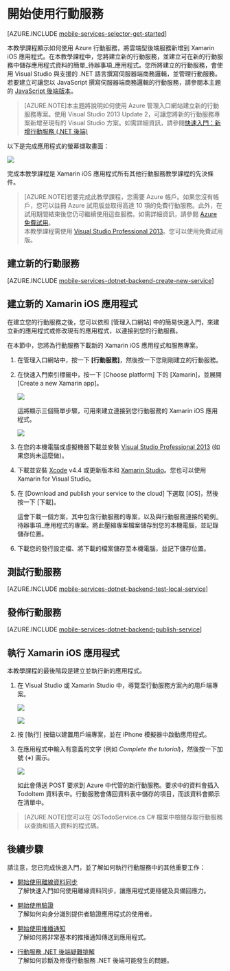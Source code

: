 <properties
	pageTitle="在 Xamarin iOS 應用程式中開始使用行動服務 - Azure 行動服務"
	description="遵循此教學課程，可開始使用 Azure 行動服務進行 Xamarin iOS 開發"
	services="mobile-services"
	documentationCenter="xamarin"
	authors="lindydonna"
	manager="dwrede"
	editor="mollybos"/>

<tags
	ms.service="mobile-services"
	ms.workload="mobile"
	ms.tgt_pltfrm="mobile-xamarin-ios"
	ms.devlang="dotnet"
	ms.topic="article" 
	ms.date="04/24/2015"
	ms.author="donnam"/>

# <a name="getting-started"> </a>開始使用行動服務

[AZURE.INCLUDE [mobile-services-selector-get-started](../../includes/mobile-services-selector-get-started.md)]

本教學課程顯示如何使用 Azure 行動服務，將雲端型後端服務新增到 Xamarin iOS 應用程式。在本教學課程中，您將建立新的行動服務，並建立可在新的行動服務中儲存應用程式資料的簡單_待辦事項_應用程式。您所將建立的行動服務，會使用 Visual Studio 與支援的 .NET 語言撰寫伺服器端商務邏輯，並管理行動服務。若要建立可讓您以 JavaScript 撰寫伺服器端商務邏輯的行動服務，請參閱本主題的 [JavaScript 後端版本]。

>[AZURE.NOTE]本主題將說明如何使用 Azure 管理入口網站建立新的行動服務專案。使用 Visual Studio 2013 Update 2，可讓您將新的行動服務專案新增至現有的 Visual Studio 方案。如需詳細資訊，請參閱[快速入門：新增行動服務 (.NET 後端)](http://msdn.microsoft.com/library/windows/apps/dn629482.aspx)

以下是完成應用程式的螢幕擷取畫面：

![][0]


完成本教學課程是 Xamarin iOS 應用程式所有其他行動服務教學課程的先決條件。

>[AZURE.NOTE]若要完成此教學課程，您需要 Azure 帳戶。如果您沒有帳戶，您可以註冊 Azure 試用版並取得高達 10 項的免費行動服務。此外，在試用期間結束後您仍可繼續使用這些服務。如需詳細資訊，請參閱 <a href="http://www.windowsazure.com/pricing/free-trial/?WT.mc_id=A0E0E5C02&amp;returnurl=http%3A%2F%2Fwww.windowsazure.com%2Fzh-tw%2Fdocumentation%2Farticles%2Fmobile-services-dotnet-backend-xamarin-ios-get-started" target="_blank">Azure 免費試用</a>。<br />本教學課程需使用 <a href="https://go.microsoft.com/fwLink/p/?LinkID=257546" target="_blank">Visual Studio Professional 2013</a>。您可以使用免費試用版。

## 建立新的行動服務

[AZURE.INCLUDE [mobile-services-dotnet-backend-create-new-service](../../includes/mobile-services-dotnet-backend-create-new-service.md)]

## 建立新的 Xamarin iOS 應用程式

在建立您的行動服務之後，您可以依照 [管理入口網站] 中的簡易快速入門，來建立新的應用程式或修改現有的應用程式，以連接到您的行動服務。

在本節中，您將為行動服務下載新的 Xamarin iOS 應用程式和服務專案。

1. 在管理入口網站中，按一下 **[行動服務]**，然後按一下您剛剛建立的行動服務。

2. 在快速入門索引標籤中，按一下 [Choose platform] 下的 [Xamarin]，並展開 [Create a new Xamarin app]。

   	![][6]

   	這將顯示三個簡單步驟，可用來建立連接到您行動服務的 Xamarin iOS 應用程式。

  	![][7]

3. 在您的本機電腦或虛擬機器下載並安裝 <a href="https://go.microsoft.com/fwLink/p/?LinkID=257546" target="_blank">Visual Studio Professional 2013</a> (如果您尚未這麼做)。

4. 下載並安裝 [Xcode] v4.4 或更新版本和 [Xamarin Studio]。您也可以使用 Xamarin for Visual Studio。

5. 在 [Download and publish your service to the cloud] 下選取 [iOS]，然後按一下 [下載]。

  	這會下載一個方案，其中包含行動服務的專案，以及與行動服務連接的範例_待辦事項_應用程式的專案。將此壓縮專案檔案儲存到您的本機電腦，並記錄儲存位置。

6. 下載您的發行設定檔、將下載的檔案儲存至本機電腦，並記下儲存位置。

## 測試行動服務

[AZURE.INCLUDE [mobile-services-dotnet-backend-test-local-service](../../includes/mobile-services-dotnet-backend-test-local-service.md)]

## 發佈行動服務

[AZURE.INCLUDE [mobile-services-dotnet-backend-publish-service](../../includes/mobile-services-dotnet-backend-publish-service.md)]

## 執行 Xamarin iOS 應用程式

本教學課程的最後階段是建立並執行新的應用程式。

1. 在 Visual Studio 或 Xamarin Studio 中，導覽至行動服務方案內的用戶端專案。

	![][8]

	![][9]

2. 按 [執行] 按鈕以建置用戶端專案，並在 iPhone 模擬器中啟動應用程式。

3. 在應用程式中輸入有意義的文字 (例如 _Complete the tutorial_)，然後按一下加號 (**+**) 圖示。

	![][10]

	如此會傳送 POST 要求到 Azure 中代管的新行動服務。要求中的資料會插入 TodoItem 資料表中。行動服務會傳回資料表中儲存的項目，而該資料會顯示在清單中。

>[AZURE.NOTE]您可以在 QSTodoService.cs C# 檔案中檢閱存取行動服務以查詢和插入資料的程式碼。


## 後續步驟
請注意，您已完成快速入門，並了解如何執行行動服務中的其他重要工作：

* [開始使用離線資料同步] <br/>了解快速入門如何使用離線資料同步，讓應用程式更穩健及具備回應力。

* [開始使用驗證] <br/>了解如何向身分識別提供者驗證應用程式的使用者。

* [開始使用推播通知] <br/>了解如何將非常基本的推播通知傳送到應用程式。

* [行動服務 .NET 後端疑難排解]<br/> 了解如何診斷及修復行動服務 .NET 後端可能發生的問題。

<!-- Anchors. -->
[Getting started with Mobile Services]: #getting-started
[Create a new mobile service]: #create-new-service
[Next Steps]: #next-steps



<!-- Images. -->
[0]: ./media/mobile-services-dotnet-backend-xamarin-ios-get-started/mobile-quickstart-completed-ios.png
[6]: ./media/mobile-services-dotnet-backend-xamarin-ios-get-started/mobile-portal-quickstart-xamarin-ios.png
[7]: ./media/mobile-services-dotnet-backend-xamarin-ios-get-started/mobile-quickstart-steps-xamarin-ios.png
[8]: ./media/mobile-services-dotnet-backend-xamarin-ios-get-started/mobile-xamarin-project-ios-vs.png
[9]: ./media/mobile-services-dotnet-backend-xamarin-ios-get-started/mobile-xamarin-project-ios-xs.png
[10]: ./media/mobile-services-dotnet-backend-xamarin-ios-get-started/mobile-quickstart-startup-ios.png

<!-- URLs. -->
[開始使用離線資料同步]: mobile-services-xamarin-ios-get-started-offline-data.md
[開始使用驗證]: mobile-services-dotnet-backend-xamarin-ios-get-started-users.md
[開始使用推播通知]: mobile-services-dotnet-backend-xamarin-ios-get-started-push.md
[Visual Studio Professional 2013]: https://go.microsoft.com/fwLink/p/?LinkID=257546
[Mobile Services SDK]: http://go.microsoft.com/fwlink/?LinkId=257545
[JavaScript and HTML]: mobile-services-win8-javascript/
[Management Portal]: https://manage.windowsazure.com/
[JavaScript 後端版本]: mobile-services-ios-get-started.md
[Get started with data in Mobile Services using Visual Studio 2012]: ../mobile-services-windows-store-dotnet-get-started-data-vs2012.md
[行動服務 .NET 後端疑難排解]: mobile-services-dotnet-backend-how-to-troubleshoot.md


[Xamarin Studio]: http://xamarin.com/download
[Xcode]: https://go.microsoft.com/fwLink/?LinkID=266532&clcid=0x409
[Xamarin for Windows]: https://go.microsoft.com/fwLink/?LinkID=330242&clcid=0x409
 

<!---HONumber=July15_HO4-->